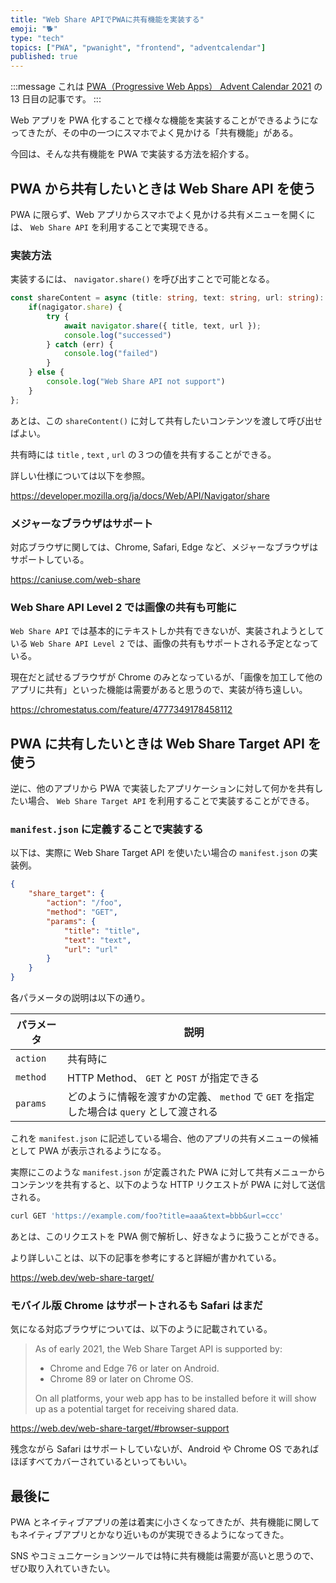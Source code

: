 ```yaml
---
title: "Web Share APIでPWAに共有機能を実装する"
emoji: "🐕"
type: "tech"
topics: ["PWA", "pwanight", "frontend", "adventcalendar"]
published: true
---
```


:::message
これは [PWA（Progressive Web Apps） Advent Calendar 2021](https://qiita.com/advent-calendar/2021/pwa) の 13 日目の記事です。
:::

Web アプリを PWA 化することで様々な機能を実装することができるようになってきたが、その中の一つにスマホでよく見かける「共有機能」がある。

今回は、そんな共有機能を PWA で実装する方法を紹介する。

## PWA から共有したいときは Web Share API を使う

PWA に限らず、Web アプリからスマホでよく見かける共有メニューを開くには、 `Web Share API` を利用することで実現できる。

### 実装方法

実装するには、 `navigator.share()` を呼び出すことで可能となる。

```typescript:index.ts
const shareContent = async (title: string, text: string, url: string): Promise<void> => {
    if(nagigator.share) {
        try {
            await navigator.share({ title, text, url });
            console.log("successed")
        } catch (err) {
            console.log("failed")
        }
    } else {
        console.log("Web Share API not support")
    }
};

```

あとは、この `shareContent()` に対して共有したいコンテンツを渡して呼び出せばよい。

共有時には `title` , `text` , `url` の３つの値を共有することができる。

詳しい仕様については以下を参照。

https://developer.mozilla.org/ja/docs/Web/API/Navigator/share

### メジャーなブラウザはサポート

対応ブラウザに関しては、Chrome, Safari, Edge など、メジャーなブラウザはサポートしている。

https://caniuse.com/web-share

### Web Share API Level 2 では画像の共有も可能に

`Web Share API` では基本的にテキストしか共有できないが、実装されようとしている `Web Share API Level 2` では、画像の共有もサポートされる予定となっている。

現在だと試せるブラウザが Chrome のみとなっているが、「画像を加工して他のアプリに共有」といった機能は需要があると思うので、実装が待ち遠しい。

https://chromestatus.com/feature/4777349178458112

## PWA に共有したいときは Web Share Target API を使う

逆に、他のアプリから PWA で実装したアプリケーションに対して何かを共有したい場合、 `Web Share Target API` を利用することで実装することができる。

### `manifest.json` に定義することで実装する

以下は、実際に Web Share Target API を使いたい場合の `manifest.json` の実装例。

```json:manifest.json
{
    "share_target": {
        "action": "/foo",
        "method": "GET",
        "params": {
            "title": "title",
            "text": "text",
            "url": "url"
        }
    }
}
```

各パラメータの説明は以下の通り。

| パラメータ | 説明                                                                                     |
| ---------- | ---------------------------------------------------------------------------------------- |
| `action`   | 共有時に                                                                                 |
| `method`   | HTTP Method、 `GET` と `POST` が指定できる                                               |
| `params`   | どのように情報を渡すかの定義、 `method` で `GET` を指定した場合は `query` として渡される |

これを `manifest.json` に記述している場合、他のアプリの共有メニューの候補として PWA が表示されるようになる。

実際にこのような `manifest.json` が定義された PWA に対して共有メニューからコンテンツを共有すると、以下のような HTTP リクエストが PWA に対して送信される。

```bash
curl GET 'https://example.com/foo?title=aaa&text=bbb&url=ccc'
```

あとは、このリクエストを PWA 側で解析し、好きなように扱うことができる。

より詳しいことは、以下の記事を参考にすると詳細が書かれている。

https://web.dev/web-share-target/

### モバイル版 Chrome はサポートされるも Safari はまだ

気になる対応ブラウザについては、以下のように記載されている。

> As of early 2021, the Web Share Target API is supported by:
>
> - Chrome and Edge 76 or later on Android.
> - Chrome 89 or later on Chrome OS.
>
> On all platforms, your web app has to be installed before it will show up as a potential target for receiving shared data.

https://web.dev/web-share-target/#browser-support

残念ながら Safari はサポートしていないが、Android や Chrome OS であればほぼすべてカバーされているといってもいい。

## 最後に

PWA とネイティブアプリの差は着実に小さくなってきたが、共有機能に関してもネイティブアプリとかなり近いものが実現できるようになってきた。

SNS やコミュニケーションツールでは特に共有機能は需要が高いと思うので、ぜひ取り入れていきたい。
